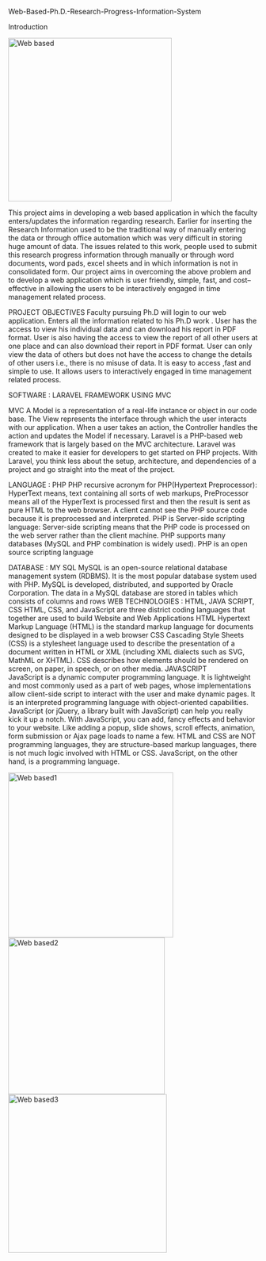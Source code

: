 Web-Based-Ph.D.-Research-Progress-Information-System

Introduction

<img width="330" alt="Web based" src="https://user-images.githubusercontent.com/40309757/105427214-a63d6280-5c72-11eb-9370-bc5a4789ac71.PNG">

This project aims in developing a web based application in which the faculty enters/updates the information regarding research. Earlier for inserting the Research Information used to be the traditional way of manually entering the data or through office automation which was very difficult in storing huge amount of data. The issues related to this work, people used to submit this research progress information through manually or through word documents, word pads, excel sheets and in which information is not in consolidated form. Our project aims in overcoming the above problem and to develop a web application which is user friendly, simple, fast, and cost–effective in allowing the users to be interactively engaged in time management related process.

PROJECT OBJECTIVES
Faculty pursuing Ph.D will login to our web application.
Enters all the information  related to his Ph.D work .
User  has the access to view his individual data and can download his report in PDF format.
User is  also having  the access to view the report of all other users at one place and can also download their report in PDF format.
User can only view the data of others but does not have the access to change the details of other users i.e., there is no misuse of data.
It is easy to access ,fast and simple to use.
It allows users to interactively engaged in time management related process.

SOFTWARE : LARAVEL FRAMEWORK USING MVC

 MVC
	A Model is a representation of a real-life instance or object in our code base. The View represents the interface through which the user interacts with our application. When a user takes an action, the Controller handles the action and updates the Model if necessary.
Laravel is a PHP-based web framework that is largely based on the MVC architecture. Laravel was created to make it easier for developers to get started on PHP projects. With Laravel, you think less about the setup, architecture, and dependencies of a project and go straight into the meat of the project.


LANGUAGE : PHP
PHP recursive acronym for PHP(Hypertext Preprocessor):  HyperText means, text containing all sorts of web markups, PreProcessor means all of the HyperText is processed first and then the result is sent as pure HTML to the web browser. A client cannot see the PHP source code because it is preprocessed and interpreted.
PHP is Server-side scripting language: Server-side scripting means that the PHP code is processed on the web server rather than the client machine.
PHP supports many databases (MySQL and PHP combination is widely used).
PHP is an open source scripting language


DATABASE : MY SQL 
MySQL is an open-source relational database management system (RDBMS). It is the most popular database system used with PHP. MySQL is developed, distributed, and supported by Oracle Corporation. The data in a MySQL database are stored in tables which consists of columns and rows
WEB TECHNOLOGIES : HTML, JAVA SCRIPT, CSS
HTML, CSS, and JavaScript are three district coding languages that together are used to build Website and Web Applications
HTML
Hypertext Markup Language (HTML) is the standard markup language for documents designed to be displayed in a web browser
CSS
Cascading Style Sheets (CSS) is a stylesheet language used to describe the presentation of a document written in HTML or XML (including XML dialects such as SVG, MathML or XHTML). CSS describes how elements should be rendered on screen, on paper, in speech, or on other media.
JAVASCRIPT     
JavaScript is a dynamic computer programming language. It is lightweight and most commonly used as a part of web pages, whose implementations allow client-side script to interact with the user and make dynamic pages. It is an interpreted programming language with object-oriented capabilities.
JavaScript (or jQuery, a library built with JavaScript) can help you really kick it up a notch. With JavaScript, you can add, fancy effects and behavior to your website. Like adding a popup, slide shows, scroll effects, animation, form submission or Ajax page loads to name a few.
HTML and CSS are NOT programming languages, they are structure-based markup languages, there is not much logic involved with HTML or CSS. JavaScript, on the other hand, is a programming language.

<img width="333" alt="Web based1" src="https://user-images.githubusercontent.com/40309757/105427220-a76e8f80-5c72-11eb-89fe-3a92ae898877.PNG">
<img width="316" alt="Web based2" src="https://user-images.githubusercontent.com/40309757/105427221-a76e8f80-5c72-11eb-9151-e427807ec027.PNG">
<img width="320" alt="Web based3" src="https://user-images.githubusercontent.com/40309757/105427224-a8072600-5c72-11eb-8cee-340b51aac2a9.PNG">

